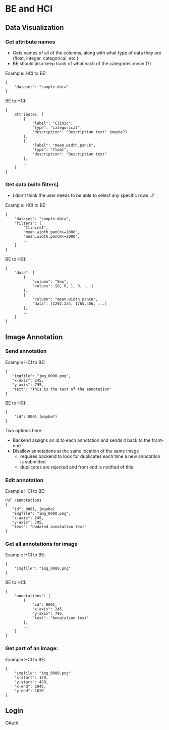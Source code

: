 # BE and HCI

## Data Visualization

### Get attribute names
- Gets names of all of the columns, along with what type of data they are (float, integer, categorical, etc.)
- BE should also keep track of what each of the categories mean (?)

Example:
HCI to BE:
```
{
    "dataset": "sample-data"
}
```

BE to HCI:
```
{
    attributes: [
        {
            "label": "Clinic",
            "type": "categorical",
            "description": "Description text" (maybe?)
        },
        {
            "label": "mean.width.panCK",
            "type": "float",
            "description": "Description text"
        },
        ...
    ]
}        
```

### Get data (with filters)
- I don't think the user needs to be able to select any specific rows...?

Example:
HCI to BE:
```
{
    "dataset": "sample-data",
    "filters": [
        "Clinic=1",
        "mean.width.panCK>=1000",
        "mean.width.panCK<=2000",
        ...
    ]
}
```

BE to HCI:
```
{
    "data": [
        {
            "column": "Sex",
            "values": [0, 0, 1, 0, ...]
        },
        {
            "column": "mean.width.panCK",
            "data": [1292.234, 1765.456, ...]
        },
        ...
    ]
}
```

## Image Annotation

### Send annotation 

Example 
HCI to BE:
```
{
   "imgfile": "img_0000.png",
   "x-axis": 245,
   "y-axis": 795,
   "text": "This is the text of the annotation"
}
```

BE to HCI:
```
{
    "id": 0001 (maybe?)
}
```

Two options here:

- Backend assigns an id to each annotation and sends it back to the front-end
- Disallow annotations at the same location of the same image
	- requires backend to look for duplicates each time a new annotation is submitted
	- duplicates are rejected and front end is notified of this

### Edit annotation

Example 
HCI to BE:
```
PUT /annotations
{
   "id": 0001, (maybe)
   "imgfile": "img_0000.png",
   "x-axis": 245,
   "y-axis": 795,
   "text": "Updated annotation text"
}
```

### Get all annotations for image

Example 
HCI to BE:
```
{
    "imgfile": "img_0000.png"
}
```
 
BE to HCI:
```
{ 
    "annotations": [
        {
            "id": 0001,
            "x-axis": 245,
            "y-axis": 795,
            "text": "Annotation text"
        },
        ...
    ]
}
```

### Get part of an image:

Example 
HCI to BE:
```
{
    "imgfile": "img_0000.png"
    "x-start": 120,
    "y-start": 450,
    "x-end": 1045,
    "y-end": 1620
}
```


## Login

OAuth